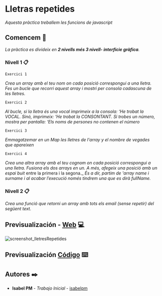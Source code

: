 # Lletras repetides

_Aquesta pràctica treballem les funcions de javascript_

## Comencem 🚀

_La pràctica es divideix en **2 nivells més 3 nivell- interficie gràfica**._


### Nivell 1 📋

```Exercici 1```


_Crea un array amb el teu nom on cada posició correspongui a una lletra. Fes un bucle que recorri aquest array i mostri per consola cadascuna de les lletres._


```Exercici 2```

_Al bucle, si la lletra és una vocal imprimeix a la consola: ‘He trobat la VOCAL._
_Sinó, imprimeix: ‘He trobat la CONSONTANT._ 
_Si trobes un número,_ _mostra per pantalla: ‘Els noms de persones no contenen el número_


```Exercici 3```

_Emmagatzemar en un Map les lletres de l'array y el nombre de vegades que apareixen_


```Exercici 4```

_Crea una altra array amb el teu cognom on cada posició correspongui a una lletra._
_Fusiona els dos arrays en un. A més, afegeix una posició amb un espai buit_ entre la primera i la segona._
_És a dir, partim de 'array name i surname i al acabar l’execució només tindrem una que es dirà fullName._


### Nivell 2  📋

_Crea una funció que retorni un array amb tots els email (sense repetir) del següent text._


## Previsualización - [Web](https://ogiks.csb.app/) 💻

![screenshot_lletresRepetides](https://user-images.githubusercontent.com/67895734/106119428-7f40ce00-6155-11eb-8337-284eaa8396fe.png)


## Previsualización [Código](https://codesandbox.io/s/itacademylletresrepetidesjavascript-ogiks) ⌨️


## Autores ✒️

* **Isabel PM** - *Trabajo Inicial* - [isabelpm](https://github.com/isabelpm)

